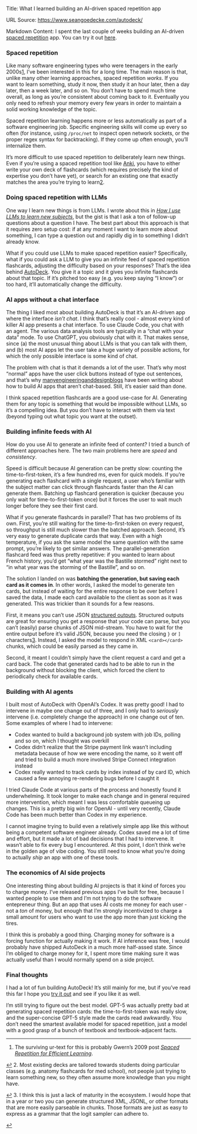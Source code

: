 Title: What I learned building an AI-driven spaced repetition app

URL Source: https://www.seangoedecke.com/autodeck/

Markdown Content:
I spent the last couple of weeks building an AI-driven [spaced repetition](https://en.wikipedia.org/wiki/Spaced_repetition) app. You can try it out [here](https://www.autodeck.pro/).

### Spaced repetition

Like many software engineering types who were teenagers in the early 2000s[1](https://www.seangoedecke.com/autodeck/#fn-1), I’ve been interested in this for a long time. The main reason is that, unlike many other learning approaches, spaced repetition _works_. If you want to learn something, study it now, then study it an hour later, then a day later, then a week later, and so on. You don’t have to spend much time overall, as long as you’re consistent about coming back to it. Eventually you only need to refresh your memory every few years in order to maintain a solid working knowledge of the topic.

Spaced repetition learning happens more or less automatically as part of a software engineering job. Specific engineering skills will come up every so often (for instance, using `/proc/net` to inspect open network sockets, or the proper regex syntax for backtracking). If they come up often enough, you’ll internalize them.

It’s more difficult to use spaced repetition to deliberately learn new things. Even if you’re using a spaced repetition tool like [Anki](https://apps.ankiweb.net/), you have to either write your own deck of flashcards (which requires precisely the kind of expertise you don’t have yet), or search for an existing one that exactly matches the area you’re trying to learn[2](https://www.seangoedecke.com/autodeck/#fn-2).

### Doing spaced repetition with LLMs

One way I learn new things is from LLMs. I wrote about this in [_How I use LLMs to learn new subjects_](https://www.seangoedecke.com/learning-from-llms), but the gist is that I ask a ton of follow-up questions about a question I have. The best part about this approach is that it requires zero setup cost: if at any moment I want to learn more about something, I can type a question out and rapidly dig in to something I didn’t already know.

What if you could use LLMs to make spaced repetition easier? Specifically, what if you could ask a LLM to give you an infinite feed of spaced repetition flashcards, adjusting the difficulty based on your responses? That’s the idea behind [AutoDeck](https://www.autodeck.pro/). You give it a topic and it gives you infinite flashcards about that topic. If it’s pitched too easy (e.g. you keep saying “I know”) or too hard, it’ll automatically change the difficulty.

### AI apps without a chat interface

The thing I liked most about building AutoDeck is that it’s an AI-driven app where the interface _isn’t chat_. I think that’s really cool - almost every kind of killer AI app presents a chat interface. To use Claude Code, you chat with an agent. The various data analysis tools are typically in a “chat with your data” mode. To use ChatGPT, you obviously chat with it. That makes sense, since (a) the most unusual thing about LLMs is that you can talk with them, and (b) most AI apps let the user take a huge variety of possible actions, for which the only possible interface is some kind of chat.

The problem with chat is that it demands a lot of the user. That’s why most “normal” apps have the user click buttons instead of type out sentences, and that’s why [many](https://blog.logrocket.com/beyond-chat-rethinking-how-we-use-llms/)[engineering](https://www.sanity.io/blog/the-future-beyond-ai-chat-bots)[and](https://artium.ai/insights/beyond-chat-how-ai-is-transforming-ui-design-patterns)[design](https://elizlaraki.substack.com/p/beyond-the-chat-box-ais-interface)[blogs](https://reconfigured.io/blog/beyond-the-chat-box-future-ai-interfaces-marko-jevremovic) have been writing about how to build AI apps that aren’t chat-based. Still, it’s easier said than done.

I think spaced repetition flashcards are a good use-case for AI. Generating them for any topic is something that would be impossible without LLMs, so it’s a compelling idea. But you don’t have to interact with them via text (beyond typing out what topic you want at the outset).

### Building infinite feeds with AI

How do you use AI to generate an infinite feed of content? I tried a bunch of different approaches here. The two main problems here are _speed_ and _consistency_.

Speed is difficult because AI generation can be pretty slow: counting the time-to-first-token, it’s a few hundred ms, even for quick models. If you’re generating each flashcard with a single request, a user who’s familiar with the subject matter can click through flashcards faster than the AI can generate them. Batching up flashcard generation is quicker (because you only wait for time-to-first-token once) but it forces the user to wait much longer before they see their first card.

What if you generate flashcards in parallel? That has two problems of its own. First, you’re still waiting for the time-to-first-token on every request, so throughput is still much slower than the batched approach. Second, it’s very easy to generate duplicate cards that way. Even with a high temperature, if you ask the same model the same question with the same prompt, you’re likely to get similar answers. The parallel-generation flashcard feed was thus pretty repetitive: if you wanted to learn about French history, you’d get “what year was the Bastille stormed” right next to “in what year was the storming of the Bastille”, and so on.

The solution I landed on was **batching the generation, but saving each card as it comes in**. In other words, I asked the model to generate ten cards, but instead of waiting for the entire response to be over before I saved the data, I made each card available to the client as soon as it was generated. This was trickier than it sounds for a few reasons.

First, it means you can’t use JSON [structured outputs](https://platform.openai.com/docs/guides/structured-outputs). Structured outputs are great for ensuring you get a response that your code can parse, but you can’t (easily) parse chunks of JSON mid-stream. You have to wait for the entire output before it’s valid JSON, because you need the closing `}` or `]` characters[3](https://www.seangoedecke.com/autodeck/#fn-3). Instead, I asked the model to respond in XML `<card></card>` chunks, which could be easily parsed as they came in.

Second, it meant I couldn’t simply have the client request a card and get a card back. The code that generated cards had to be able to run in the background without blocking the client, which forced the client to periodically check for available cards.

### Building with AI agents

I built most of AutoDeck with OpenAI’s Codex. It was pretty good! I had to intervene in maybe one change out of three, and I only had to _seriously_ intervene (i.e. completely change the approach) in one change out of ten. Some examples of where I had to intervene:

*   Codex wanted to build a background job system with job IDs, polling and so on, which I thought was overkill
*   Codex didn’t realize that the Stripe payment link wasn’t including metadata because of how we were encoding the name, so it went off and tried to build a much more involved Stripe Connect integration instead
*   Codex really wanted to track cards by index instead of by card ID, which caused a few annoying re-rendering bugs before I caught it

I tried Claude Code at various parts of the process and honestly found it underwhelming. It took longer to make each change and in general required more intervention, which meant I was less comfortable queueing up changes. This is a pretty big win for OpenAI - until very recently, Claude Code has been much better than Codex in my experience.

I cannot imagine trying to build even a relatively simple app like this without being a competent software engineer already. Codex saved me a lot of time and effort, but it made a lot of bad decisions that I had to intervene. It wasn’t able to fix every bug I encountered. At this point, I don’t think we’re in the golden age of vibe coding. You still need to know what you’re doing to actually _ship_ an app with one of these tools.

### The economics of AI side projects

One interesting thing about building AI projects is that it kind of forces you to charge money. I’ve released previous apps I’ve built for free, because I wanted people to use them and I’m not trying to do the software entepreneur thing. But an app that uses AI costs me money for each user - not a _ton_ of money, but enough that I’m strongly incentivized to charge a small amount for users who want to use the app more than just kicking the tires.

I think this is probably a good thing. Charging money for software is a forcing function for actually making it work. If AI inference was free, I would probably have shipped AutoDeck in a much more half-assed state. Since I’m obliged to charge money for it, I spent more time making sure it was actually useful than I would normally spend on a side project.

### Final thoughts

I had a lot of fun building AutoDeck! It’s still mainly for me, but if you’ve read this far I hope you [try it out](https://www.autodeck.pro/) and see if you like it as well.

I’m still trying to figure out the best model. GPT-5 was actually pretty bad at generating spaced repetition cards: the time-to-first-token was really slow, and the super-concise GPT-5 style made the cards read awkwardly. You don’t need the smartest available model for spaced repetition, just a model with a good grasp of a bunch of textbook and textbook-adjacent facts.

* * *

1.   The surviving ur-text for this is probably Gwern’s 2009 post [_Spaced Repetition for Efficient Learning_](https://gwern.net/spaced-repetition).

[↩](https://www.seangoedecke.com/autodeck/#fnref-1)
2.   Most existing decks are tailored towards students doing particular classes (e.g. anatomy flashcards for med school), not people just trying to learn something new, so they often assume more knowledge than you might have.

[↩](https://www.seangoedecke.com/autodeck/#fnref-2)
3.   I think this is just a lack of maturity in the ecosystem. I would hope that in a year or two you can generate structured XML, JSONL, or other formats that are more easily parseable in chunks. Those formats are just as easy to express as a grammar that the logit sampler can adhere to.

[↩](https://www.seangoedecke.com/autodeck/#fnref-3)
